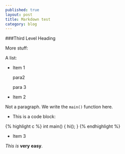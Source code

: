 ```yaml
---
published: true
layout: post
title: Markdown test
category: blog
---
```


###Third Level Heading

More stuff:


A list:

*   Item 1  

    para2

    para 3

*   Item 2

Not a paragraph. We write the `main()` function here.

*   This is a code block:

{% highlight c %}
int main()
{
    hi();
}
{% endhighlight %}

*   Item 3

_This_ *is* **very** __easy__.
